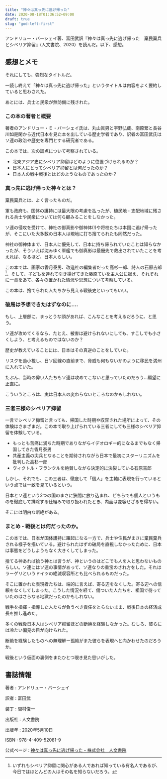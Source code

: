```yaml
---
title: "神々は真っ先に逃げ帰った"
date: 2020-08-18T01:36:52+09:00
draft: true
slug: "god-left-first"
---
```


アンドリュー・バーシェイ著、富田武訳『神々は真っ先に逃げ帰った　棄民棄兵とシベリア抑留』(人文書院、2020）を読んだ。以下、感想。

感想とメモ
----

それにしても、強烈なタイトルだ。

一読し終えて「神々は真っ先に逃げ帰った」というタイトルは内容をよく要約していると思わされた。

あとには、兵士と民衆が無防備に残された。

### この本の著者と概要

著者のアンドリュー・Ｅ・バーシェイ氏は、丸山眞男と宇野弘蔵、南原繁と長谷川如是閑から近代日本を見た本を出している歴史学者であり、訳者の富田武氏はソ連の政治や歴史を専門とする研究者である。

この本では、次の論点について考察されている。

- 北東アジア史にシベリア抑留はどのように位置づけられるのか？
- 日本人にとってシベリア抑留とは何だったのか？
- 日本人の戦中戦後とはどのようなものであったのか？

### 真っ先に逃げ帰った神々とは？

棄民棄兵とは、よく言ったものだ。

軍も政府も、国体の護持には最大限の考慮を払ったが、植民地・支配地域に残される兵士や民衆については何ら顧みることをしなかった。

ソ連の侵攻を受けて、神社の御真影や御神体(!)や将校たちは本国に逃げ帰ったが、そこにいた大多数の日本人は現地に打ち捨てられたも同然だった。

神社の御神体まで、日本人に優先して、日本に持ち帰られていたことは知らなかったが、そういえば沈みゆく軍艦でも御真影は最優先で救出されていたことを考えれば、なるほど、日本人らしい。

この本では、画家の香月泰男、改造社の編集者だった高杉一郎、詩人の石原吉郎[^1]、そして、子どもを連れて引き揚げてきた藤原ていを主人公に据え、それぞれに一章をあて、各々の置かれた情況や思想について考察している。

[^1]:いずれもシベリア抑留に関心がある人であれば知っている有名人であるが、今日ではほとんどの人はその名を知らないだろう。

この本は、捨てられた人たちから見える戦後史といってもいい。

### 破局は予想できたはずなのに....

もし、上層部に、まっとうな頭があれば、こんなことを考えるだろうに、と思う。

ソ連が攻めてくるなら、たとえ、被害は避けられないにしても、すこしでも小さくしよう、と考えるものではないのか？

歴史が教えていることには、日本はその真逆のことをしていた。

リスクを過小視し、日ソ回線の直前まで、脅威も何もないかのように移民を満州に入れていた。

たぶん、当時の偉い人たちもソ連は攻めてこないと思っていたのだろう…願望に正直に。

こういうところは、実は日本人の変わらないところなのかもしれない。

### 三者三様のシベリア抑留

一言でシベリア抑留と言っても、帰国した時期や収容された場所によって、その体験はさまざまだ。この本で取り上げられている三者にしても三様のシベリア抑留を体験している。

- もっとも苦痛に満ちた時期でありながらイデオロギー的になるまでもなく帰国してきた香月泰男
- 共産主義の尖兵となることを期待されながら日本で最初にスターリニズムを批判した高杉一郎
- ヴィクトル・フランクルを絶賛しながら決定的に決裂している石原吉郎

しかし、それでも、この三者は、徹底して「個人」を主軸に表現を行っているという点では一致を見ているという。

日本とソ連という2つの国のまさに狭間に放り込まれ、どちらでも個人というものを徹底して排除する仕組みで取り扱われたとき、内面は変容せざるを得ない。

そこには明白な断絶がある。

### まとめ - 戦後とは何だったのか。

この本では、日本が国体護持に躍起になる一方で、兵士や住民がまさに棄民棄兵される様子を描いている。避けられたはずの破局を直視しなかったために、日本は事態をどうしようもなく大きくしてしまった。

捨てる神あれば拾う神とは言うが、神というのはどこでも人を人と思わないものらしい。ソ連にはソ連の事情があって、ソ連なりの重宝のされ方をした。それはラーゲリというドイツの絶滅収容所とも比べられるものだった。

そこに置かれた表現者たちは、端的に言えば、寄る辺をなくした。寄る辺への信頼をなくしてしまった。こうした情況を経て、傷ついた人たちを、祖国で待っていたのはさらなる地獄だったのかもしれない。

戦争を指揮・指導した人たちが負うべき責任をとらないまま、戦後日本の経済成長を推し進めた。

多くの戦後日本人はシベリア抑留ほどの断絶を経験しなかった。むしろ、彼らには冷たい偏見の目が向けられた。

断絶を経験したものへの無理解ー孤絶がまた彼らを表現へと向かわせたのだろうか。

戦後という仮面の裏側をまたひとつ覗き見た思いがした。

書誌情報
----

著者
:   アンドリュー・バーシェイ

訳者
:    富田武

装丁
:    間村俊一

出版社
:    人文書院

出版年
:    2020年5月10日

ISBN
:    978-4-409-52081-9

公式ページ
:    [神々は真っ先に逃げ帰った - 株式会社　人文書院](http://www.jimbunshoin.co.jp/book/b487607.html)
